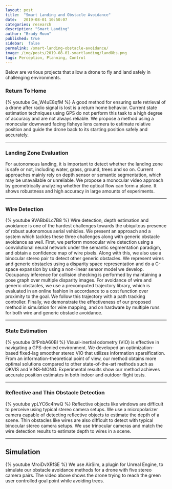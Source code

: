 ```yaml
---
layout: post
title:  "Smart Landing and Obstacle Avoidance"
date:   2019-08-01 10:50:07
categories: research
description: "Smart Landing"
author: "Brady Moon"
published: true
sidebar:  false
permalink: /smart-landing-obstacle-avoidance/
image: /img/posts/2019-08-01-smartlanding/landObs.png
tags: Perception, Planning, Control
---
```


Below are various projects that allow a drone to fly and land safely in challenging environments.

### Return To Home
{% youtube Ge_W4uE8qfM %}
A good method for ensuring safe retrieval of a drone after radio signal is lost is a return home behavior. Current state estimation techniques using GPS do not perform this task to a high degree of accuracy and are not always reliable. We propose a method using a monocular downward facing fisheye lens camera to estimate relative position and guide the drone back to its starting position safely and accurately.

<hr>

### Landing Zone Evaluation
<!-- [embed]https://www.youtube.com/watch?v=CxoG0qwIsUg[/embed]  -->
<!-- {% youtube CxoG0qwIsUg %} -->

For autonomous landing, it is important to detect whether the landing zone is safe or not, including water, grass, ground, trees and so on. Current approaches mainly rely on depth sensor or semantic segmentation, which may be unavailable or unreliable. We propose a monocular video approach by geometrically analyzing whether the optical flow can form a plane. It shows robustness and high accuracy in large amounts of experiments.
<hr>

### Wire Detection
{% youtube 9VABb6Lc7B8 %}
Wire detection, depth estimation and avoidance is one of the hardest challenges towards the ubiquitous presence of robust autonomous aerial vehicles. We present an approach and a system which tackles these three challenges along with generic obstacle avoidance as well. First, we perform monocular wire detection using a convolutional neural network under the semantic segmentation paradigm, and obtain a confidence map of wire pixels. Along with this, we also use a binocular stereo pair to detect other generic obstacles. We represent wires and generic obstacles using a disparity space representation and do a C-space expansion by using a non-linear sensor model we develop. Occupancy inference for collision checking is performed by maintaining a pose graph over multiple disparity images. For avoidance of wire and generic obstacles, we use a precomputed trajectory library, which is evaluated in an online fashion in accordance to a cost function over proximity to the goal. We follow this trajectory with a path tracking controller. Finally, we demonstrate the effectiveness of our proposed method in simulation for wire mapping, and on hardware by multiple runs for both wire and generic obstacle avoidance.

<hr>

### State Estimation
{% youtube 0ifPnbA60BI %}
Visual-inertial odometry (VIO) is effective in navigating a GPS-denied environment. We developed an optimization-based fixed-lag smoother stereo VIO that utilizes information sparsification. From an information-theoretical point of view, our method obtains more optimal solutions compared to other state-of-the-art methods such as OKVIS and VINS-MONO. Experimental results show our method achieves accurate position estimates in both indoor and outdoor flight tests.

<hr>

### Reflective and Thin Obstacle Detection
{% youtube ypLYC6c4hwQ %}
Reflective objects like windows are difficult to perceive using typical stereo camera setups. We use a micropolarizer camera capable of detecting reflective objects to estimate the depth of a scene. Thin obstacles like wires are also difficult to detect with typical binocular stereo camera setups. We use trinocular cameras and match the wire detection results to estimate depth to wires in a scene.

<hr>

## Simulation
{% youtube MroiDvXRfSE %}
We use AirSim, a plugin for Unreal Engine, to simulate our obstacle avoidance methods for a drone with five stereo camera pairs. The video above shows the drone trying to reach the green user controlled goal point while avoiding trees.
